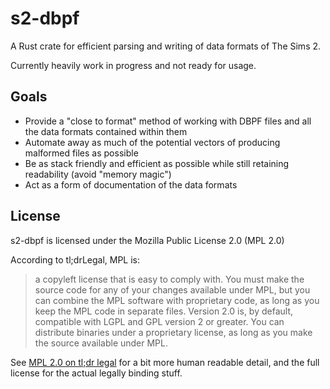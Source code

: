 # s2-dbpf

A Rust crate for efficient parsing and writing of data formats of The Sims 2.

Currently heavily work in progress and not ready for usage.

## Goals
 - Provide a "close to format" method of working with DBPF files and all the data formats contained within them
 - Automate away as much of the potential vectors of producing malformed files as possible
 - Be as stack friendly and efficient as possible while still retaining readability (avoid "memory magic")
 - Act as a form of documentation of the data formats
 

## License
s2-dbpf is licensed under the Mozilla Public License 2.0 (MPL 2.0)

According to tl;drLegal, MPL is:

> a copyleft license that is easy to comply with. You must make the source code for any of your changes
> available under MPL, but you can combine the MPL software with proprietary code, as long as you keep the MPL
> code in separate files. Version 2.0 is, by default, compatible with LGPL and GPL version 2 or greater. You
> can distribute binaries under a proprietary license, as long as you make the source available under MPL.

See [MPL 2.0 on tl;dr legal](https://tldrlegal.com/license/mozilla-public-license-2.0-(mpl-2)) for a bit more human
readable detail, and the full license for the actual legally binding stuff.


